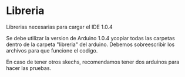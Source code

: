 Libreria
========

Librerias necesarias para cargar el IDE 1.0.4

Se debe utilizar la version de Arduino 1.0.4 ycopiar todas las carpetas dentro de la carpeta "libreria" del arduino. Debemos sobreescribir los archivos
para que funcione el codigo.

En caso de tener otros skechs, recomendamos tener dos arduinos para hacer las pruebas.
